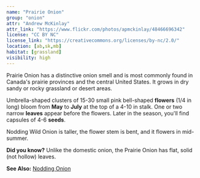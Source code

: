 ```yaml
---
name: "Prairie Onion"
group: "onion"
attr: "Andrew McKinlay"
attr_link: "https://www.flickr.com/photos/apmckinlay/48466696342"
license: "CC BY NC"
license_link: "https://creativecommons.org/licenses/by-nc/2.0/"
location: [ab,sk,mb]
habitat: [grassland]
visibility: high
---
```

Prairie Onion has a distinctive onion smell and  is most commonly found in Canada's prairie provinces and the central United States. It grows in dry sandy or rocky grassland or desert areas.

Umbrella-shaped clusters of 15-30 small pink bell-shaped **flowers** (1/4 in long) bloom from **May** to **July** at the top of a 4-10 in stalk. One or two narrow **leaves** appear before the flowers. Later in the season, you'll find capsules of 4-6 **seeds**.

Nodding Wild Onion is taller, the flower stem is bent, and it flowers in mid-summer.

**Did you know?** Unlike the domestic onion, the Prairie Onion has flat, solid (not hollow) leaves.

<!-- generated, do not edit -->
**See Also:**
[Nodding Onion](/plants/nodonion)
